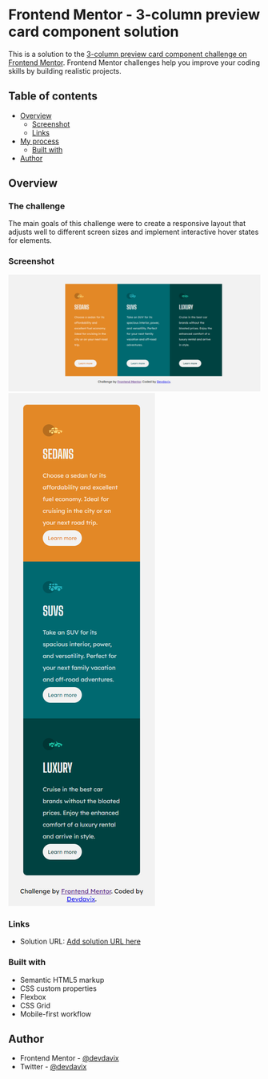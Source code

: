 # Frontend Mentor - 3-column preview card component solution

This is a solution to the [3-column preview card component challenge on Frontend Mentor](https://www.frontendmentor.io/challenges/3column-preview-card-component-pH92eAR2-). Frontend Mentor challenges help you improve your coding skills by building realistic projects. 

## Table of contents

- [Overview](#overview)
  - [Screenshot](#screenshot)
  - [Links](#links)
- [My process](#my-process)
  - [Built with](#built-with)
- [Author](#author)


## Overview

### The challenge

The main goals of this challenge were to create a responsive layout that adjusts well to different screen sizes and implement interactive hover states for elements.

### Screenshot

![](./screenshot/FireShot%20Capture%20010%20-%20Frontend%20Mentor%20-%203-column%20preview%20card%20component%20-%20127.0.0.1.png)
![](./screenshot/FireShot%20Capture%20011%20-%20Frontend%20Mentor%20-%203-column%20preview%20card%20component%20-%20127.0.0.1.png)



### Links

- Solution URL: [Add solution URL here](https://your-solution-url.com)


### Built with

- Semantic HTML5 markup
- CSS custom properties
- Flexbox
- CSS Grid
- Mobile-first workflow




## Author

- Frontend Mentor - [@devdavix](https://www.frontendmentor.io/profile/devdavix)
- Twitter - [@devdavix](https://www.twitter.com/devdavix)

